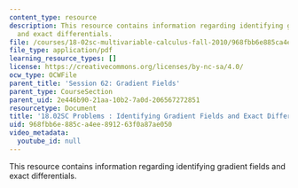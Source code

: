 ```yaml
---
content_type: resource
description: This resource contains information regarding identifying gradient fields
  and exact differentials.
file: /courses/18-02sc-multivariable-calculus-fall-2010/968fbb6e885ca4ee891263f0a87ae050_MIT18_02SC_pb_62_quest.pdf
file_type: application/pdf
learning_resource_types: []
license: https://creativecommons.org/licenses/by-nc-sa/4.0/
ocw_type: OCWFile
parent_title: 'Session 62: Gradient Fields'
parent_type: CourseSection
parent_uid: 2e446b90-21aa-10b2-7a0d-206567272851
resourcetype: Document
title: '18.02SC Problems : Identifying Gradient Fields and Exact Differentials'
uid: 968fbb6e-885c-a4ee-8912-63f0a87ae050
video_metadata:
  youtube_id: null
---
```

This resource contains information regarding identifying gradient fields and exact differentials.